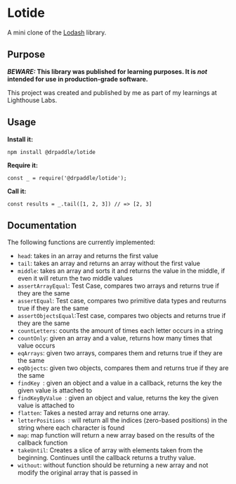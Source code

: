 # Lotide

A mini clone of the [Lodash](https://lodash.com) library.

## Purpose

**_BEWARE:_ This library was published for learning purposes. It is _not_ intended for use in production-grade software.**

This project was created and published by me as part of my learnings at Lighthouse Labs. 

## Usage

**Install it:**

`npm install @drpaddle/lotide`

**Require it:**

`const _ = require('@drpaddle/lotide');`

**Call it:**

`const results = _.tail([1, 2, 3]) // => [2, 3]`

## Documentation

The following functions are currently implemented:

* `head`: takes in an array and returns the first value
* `tail`: takes an array and returns an array without the first value
* `middle`: takes an array and sorts it and returns the value in the middle, if even it will return the two middle values
* `assertArrayEqual`: Test Case, compares two arrays and returns true if they are the same
* `assertEqual`: Test case, compares two primitive data types and reuturns true if they are the same
* `assertObjectsEqual`:Test case, compares two objects and returns true if they are the same
* `countLetters`: counts the amount of times each letter occurs in a string
* `countOnly`: given an array and a value, returns how many times that value occurs
* `eqArrays`: given two arrays, compares them and returns true if they are the same
* `eqObjects`: given two objects, compares them and returns true if they are the same
* `findKey `: given an object and a value in a callback, returns the key the given value is attached to
* `findKeyByValue `: given an object and value, returns the key the given value is attached to
* `flatten`: Takes a nested array and returns one array.
* `letterPositions `: will return all the indices (zero-based positions) in the string where each character is found
* `map`: map function will return a new array based on the results of the callback function
* `takeUntil`: Creates a slice of array with elements taken from the beginning. Continues until the callback returns a truthy value.
* `without`: without function should be returning a new array and not modify the original array that is passed in



  